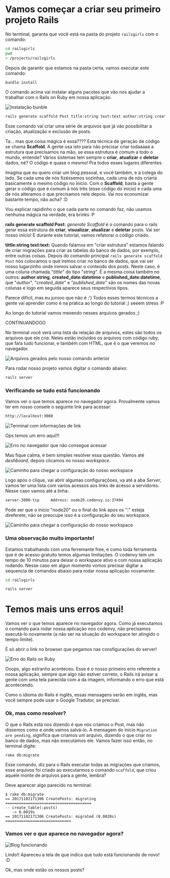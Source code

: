 # Vamos começar a criar seu primeiro projeto Rails

No terminal, garanta que você está na pasta do projeto `railsgirls` com o comando:

```sh
cd railsgirls
pwd
> /projects/railsgirls
```
Depois de garantir que estamos na pasta certa, vamos executar este comando:

```sh
bundle install
```
O comando acima vai instalar alguns pacotes que vão nos ajudar a trabalhar com o Rails on Ruby em nossa aplicação.

![Instalação bunble](../images/rails/instalacao_bundle.png)

```sh
rails generate scaffold Post title:string text:text author:string created_date:datetime published_date:datetime
```
Esse comando vai criar uma série de arquivos que já vão possibilitar a criação, atualização e exclusão de posts.

Ta... mas que coisa mágica é essa????
Esta técnica de geração de código se chama **Scaffold**. A gente usa isto para não precisar criar todaaaaa a estrutura que precisamos na mão, se essa estrutura é comum a todo o mundo, entende? Vários sistemas tem sempre o **criar**, **atualizar** e **deletar** dados, né? O código é quase o mesmo! Pra todos esses lugares diferentes.

 Imagina que eu quero criar um blog pessoal, e você também, e a colega do lado. Se cada uma de nós fizéssemos sozinhas, cada uma de nós criaria basicamente o mesmo código no início. Com o **Scaffold**, basta a gente gerar o código que é comum à nós três (esse código do início) e cada uma de nós alteramos o que precisamos nele depois. Vai nos economizar bastante tempo, não acha? :D

Vou explicar rapidinho o que cada parte no comando faz, não usamos nenhuma mágica na verdade, era brinks :P


**rails generate scaffold Post:** _generate Scaffold_ é o comando para o rails gerar essa estrutura de **criar**, **visualizar**, **atualizar** e **deletar** posts. Vai ser nosso início! E durante este tutorial, vamos refatorar o código criado.

**tittle:string text:text:** Quando falamos em "criar estrutura" estamos falando de criar migrações para criar as tabelas do banco de dados, por exemplo, entre outras coisas. Depois do comando principal `rails generate scaffold Post` nós colocamos o que iremos criar no banco de dados, que vai ser nosso lugarzinho onde iremos salvar o conteúdo dos posts. Neste caso, é uma coluna chamada "_tittle_" do tipo "_string_".
É a mesma coisa também no outros: **author:string**, **created_date:datetime** e **published_date:datetime**, que "_author_", "_created_date_" e "_published_date_" são os nomes das novas colunas e logo em seguida aparece seus respectivos tipos.

Parece difícil, mas eu jurooo que não é :')
Todos esses termos técnicos a gente vai aprender como é na prática ao longo do tutorial ;) seeem stress :P

Ao longo do tutorial vamos mexendo nesses arquivos gerados ;)

CONTINUANDOOO

No terminal você verá uma lista da relação de arquivos, estes são todos os arquivos que ele cria. Neles estão incluídos os arquivos com código ruby, que faŕa tudo funcionar, e também com HTML, que é o que veremos no navegador.

![Arquivos gerados pelo nosso comando anterior](../images/rails/arquivos_blog.png)

Para rodar nosso projeto vamos digitar o comando abaixo:

```sh
rails server
```

### Verificando se tudo está funcionando

Vamos ver o que temos aparece no navegador agora. Provalmente vamos ter em nosso consele o seguinte link para acessar:

```sh
http://localhost:3000
```

![Terminal com informações de link](../images/rails/link_server.png)


Ops temos um erro aqui!!!

![Erro no navegador que não consegue acessar](../images/rails/erro-do-link.png)


Mas fique calma, é bem simples resolver essa questão. Vamos até _deshboard_, depois clicamos no nosso _workspace_. 

![Caminho para chegar a configuração do nosso workspace](../images/rails/ajuste_erro_navegador.png)


Logo apos o clique, vai abrir algumas configuraçõoes, va até a aba _Server_,
vamos ter uma lista com varios acessos aos links de acesso a servidores. 
Nesse caso vamos até a linha:

```sh
server-3000-tcp     Address: node20.codenvy.io:37494
```
Pode ser que o inicio "node20" ou o final do link apos os ":" esteja direferete, não se preocupe isso é a configuração do seu workspace.

![Caminho para chegar a configuração do nosso workspace](../images/rails/link_correto.png)


### Uma observação muito importante!

Estamos trabalhando com  uma ferremante free, e como toda ferramenta que é de acesso gratuito temos algumas limitações. O codenvy tem um tempo de 10 minutos para deixar o workspace ativo e com nossa aplicação rodando. 
Nesse caso em algun momento vomos precisar digitar a sequencia de comandos abaixo para rodar nossa aplicação novamente: 

```sh
cd railsgirls

rails server
```


# Temos mais uns erros aqui!

Vamos ver o que temos aparece no navegador agora. Como já executamos o comando para rodar nossa aplicação noo codenvy, não precisamos executá-lo novamente (a não ser na situação do workspace ter atingido o tempo limite).

É só abrir o link no browser que pegamos nas consfigurações do server!

![Erro do Rails on Ruby](../images/rails/erro_migracao.png)

Ooops, algo estranho aconteceu. Esse é o nosso primeiro erro referente a nossa aplicação, sempre que algo não estiver correto, o Rails irá avisar a gente com uma tela parecida com a da imagem, informando o erro que está acontecendo.

Como o idioma do Rails é inglês, essas mensagens serão em inglês, mas você sempre pode usar o Google Tradutor, se precisar.

### Ok, mas como resolver?

O que o Rails está nos dizendo é que nós criamos o Post, mas não dissemos como e onde vamos salvá-lo. A mensagem do início `Migration are pending`, significa que criamos um arquivo, dizendo o que criar no banco de dados, mas não executamos ele. Vamos fazer isso então, no terminal digite:

```sh
rake db:migrate
```

Esse comando, diz para o Rails executar todas as migrações que criamos, esse arquivos foi criado ao executarmos o comando `scaffold`, que criou aquele monte de arquivos para a gente, lembra?

Deve aparecer algo parecido no terminal:
```
$ rake db:migrate
== 20171102171306 CreatePosts: migrating ======================================
-- create_table(:posts)
   -> 0.0019s
== 20171102171306 CreatePosts: migrated (0.0020s) =============================
```

### Vamos ver o que aparece no navegador agora?

![Blog funcionando](../images/rails/rails_inicial.png)

Lindo!! Apareceu a tela de que indica que tudo está funcionando de novo! :D

Ok, mas onde estão os nossos posts?
